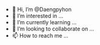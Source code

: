 - 👋 Hi, I’m @Daengpyhon
- 👀 I’m interested in ...
- 🌱 I’m currently learning ...
- 💞️ I’m looking to collaborate on ...
- 📫 How to reach me ...

<!---
Daengpyhon/Daengpyhon is a ✨ special ✨ repository because its `README.md` (this file) appears on your GitHub profile.
You can click the Preview link to take a look at your changes.
--->
